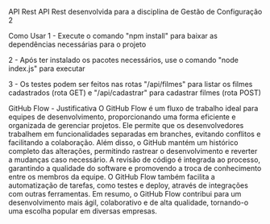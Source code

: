 API Rest
API Rest desenvolvida para a disciplina de Gestão de Configuração 2

Como Usar
1 - Execute o comando "npm install" para baixar as dependências necessárias para o projeto

2 - Após ter instalado os pacotes necessários, use o comando "node index.js" para executar

3 - Os testes podem ser feitos nas rotas "/api/filmes" para listar os filmes cadastrados (rota GET) e "/api/cadastrar" para cadastrar filmes (rota POST)

GitHub Flow - Justificativa
O GitHub Flow é um fluxo de trabalho ideal para equipes de desenvolvimento, proporcionando uma forma eficiente e organizada de gerenciar projetos. Ele permite que os desenvolvedores trabalhem em funcionalidades separadas em branches, evitando conflitos e facilitando a colaboração. Além disso, o GitHub mantém um histórico completo das alterações, permitindo rastrear o desenvolvimento e reverter a mudanças caso necessário. A revisão de código é integrada ao processo, garantindo a qualidade do software e promovendo a troca de conhecimento entre os membros da equipe. O GitHub Flow também facilita a automatização de tarefas, como testes e deploy, através de integrações com outras ferramentas. Em resumo, o GitHub Flow contribui para um desenvolvimento mais ágil, colaborativo e de alta qualidade, tornando-o uma escolha popular em diversas empresas.
